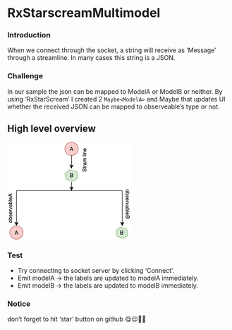 # RxStarscreamMultimodel
### Introduction 
When we connect through the socket, a string will receive as ‘Message’ through a streamline.
In many cases this string is a JSON.

### Challenge 
In our sample the json can be mapped to ModelA or ModelB or neither.
By using ‘RxStarScream’ I created 2 ` Maybe<ModelA> ` and Maybe<ModelB> that updates UI whether the received JSON can be mapped to observeable’s type or not.

## High level overview
![](https://github.com/behrad-kzm/RxStarscreamMultimodel/blob/master/res/Untitled%20Diagram.png)

### Test
- Try connecting to socket server by clicking ‘Connect’.
- Emit modelA -> the labels are updated to modelA immediately.
- Emit modelB -> the labels are updated to modelB immediately.

### Notice 
don’t forget to hit ‘star’ button on github 😋😉🤟🏻
